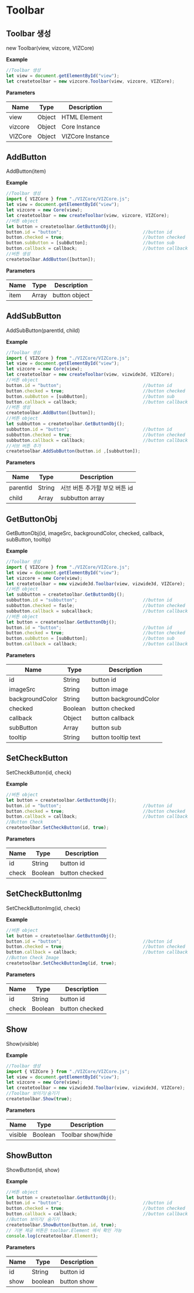 # Toolbar

## Toolbar 생성

<procedure title="Toolbar 생성">

<note>new Toolbar(view, vizcore, VIZCore)</note>

**Example**
```Javascript
//Toolbar 생성
let view = document.getElementById("view");
let createtoolbar = new vizcore.Toolbar(view, vizcore, VIZCore);
```
**Parameters**

| Name    | Type   | Description      |
|---------|--------|------------------|
| view    | Object | HTML Element     |
| vizcore | Object | Core Instance    |
| VIZCore | Object | VIZCore Instance |
</procedure>

## AddButton 

<procedure title="버튼 생성" collapsible="true">
<note>AddButton(item)</note>

**Example**
```Javascript
//Toolbar 생성
import { VIZCore } from "./VIZCore/VIZCore.js";
let view = document.getElementById("view");
let vizcore = new Core(view);
let createtoolbar = new createToolbar(view, vizcore, VIZCore);
//버튼 object
let button = createtoolbar.GetButtonObj();
button.id = "button";                               //button id
button.checked = true;                              //button checked
button.subButton = [subButton];                     //button sub
button.callback = callback;                         //button callback
//버튼 생성
createtoolbar.AddButton([button]);
```
**Parameters**

| Name | Type  | Description    |
|------|-------|----------------|
| item | Array |  button object |
</procedure>


## AddSubButton
<procedure title="서브 버튼 추가" collapsible="true">
<note>AddSubButton(parentId, child)</note>

**Example**
```Javascript
//Toolbar 생성
import { VIZCore } from "./VIZCore/VIZCore.js";
let view = document.getElementById("view");
let vizcore = new Core(view);
let createtoolbar = new createToolbar(view, vizwide3d, VIZCore);
//버튼 object
button.id = "button";                               //button id
button.checked = true;                              //button checked
button.subButton = [subButton];                     //button sub
button.callback = callback;                         //button callback
//버튼 생성
createtoolbar.AddButton([button]);
//버튼 object
let subbutton = createtoolbar.GetButtonObj();
subbutton.id = "button";                            //button id
subbutton.checked = true;                           //button checked
subbutton.callback = callback;                      //button callback
//서브 버튼 추가
createtoolbar.AddSubButton(button.id ,[subbutton]);
```
**Parameters**

| Name     | Type   | Description        |
|----------|--------|--------------------|
| parentId | String | 서브 버튼 추가할 부모 버튼 id |
| child    | Array  | subbutton array    |
</procedure>

## GetButtonObj
<procedure title="버튼 object" collapsible="true">
<note>GetButtonObj(id, imageSrc, backgroundColor, checked, callback, subButton, tooltip)</note>

**Example**
```Javascript
//Toolbar 생성
import { VIZCore } from "./VIZCore/VIZCore.js";
let view = document.getElementById("view");
let vizcore = new Core(view);
let createtoolbar = new vizwide3d.Toolbar(view, vizwide3d, VIZCore);
//버튼 object
let subbutton = createtoolbar.GetButtonObj();
subbutton.id = "subbutton";                         //button id
subbutton.checked = fasle;                          //button checked
subbutton.callback = subcallback;                   //button callback
//버튼 object
let button = createtoolbar.GetButtonObj();
button.id = "button";                               //button id
button.checked = true;                              //button checked
button.subButton = [subButton];                     //button sub
button.callback = callback;                         //button callback
```
**Parameters**

| Name            | Type    | Description            |
|-----------------|---------|------------------------|
| id              | String  | button id              |
| imageSrc        | String  | button image           |
| backgroundColor | String  | button backgroundColor |
| checked         | Boolean | button checked         |
| callback        | Object  | button callback        |
| subButton       | Array   | button sub             |
| tooltip         | String  | button tooltip text    |
</procedure>

## SetCheckButton
<procedure title="Button Check" collapsible="true">
<note>SetCheckButton(id, check)</note>

**Example**
```Javascript
//버튼 object
let button = createtoolbar.GetButtonObj();
button.id = "button";                               //button id
button.checked = true;                              //button checked
button.callback = callback;                         //button callback
//Button Check
createtoolbar.SetCheckButton(id, true);
```
**Parameters**

| Name  | Type    | Description    |
|-------|---------|----------------|
| id    | String  | button id      |
| check | Boolean | button checked |
</procedure>

## SetCheckButtonImg 
<procedure title="Button Check Image" collapsible="true">
<note>SetCheckButtonImg(id, check)</note>

**Example**
```Javascript
//버튼 object
let button = createtoolbar.GetButtonObj();
button.id = "button";                               //button id
button.checked = true;                              //button checked
button.callback = callback;                         //button callback
//Button Check Image
createtoolbar.SetCheckButtonImg(id, true);
```
**Parameters**

| Name  | Type    | Description    |
|-------|---------|----------------|
| id    | String  | button id      |
| check | Boolean | button checked |
</procedure>

## Show 
<procedure title="Toolbar 보이기/숨기기" collapsible="true">
<note>Show(visible)</note>

**Example**
```Javascript
//Toolbar 생성
import { VIZCore } from "./VIZCore/VIZCore.js";
let view = document.getElementById("view");
let vizcore = new Core(view);
let createtoolbar = new vizwide3d.Toolbar(view, vizwide3d, VIZCore);
//Toolbar 보이기/숨기기
createtoolbar.Show(true);
```
**Parameters**

| Name    | Type    | Description       |
|---------|---------|-------------------|
| visible | Boolean | Toolbar show/hide |
</procedure>

## ShowButton
<procedure title="Button 보이기/ 숨기기" collapsible="true">
<note>ShowButton(id, show)</note>

**Example**
```Javascript
//버튼 object
let button = createtoolbar.GetButtonObj();
button.id = "button";                               //button id
button.checked = true;                              //button checked
button.callback = callback;                         //button callback
//Button 보이기/ 숨기기
createtoolbar.ShowButton(button.id, true);
// 기본 제공 버튼은 toolbar.Element 에서 확인 가능
console.log(createtoolbar.Element);
```
**Parameters**

| Name | Type    | Description |
|------|---------|-------------|
| id   | String  | button id   |
| show | boolean | button show |
</procedure>